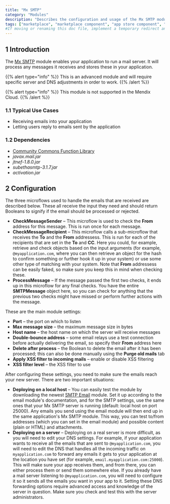 ```yaml
---
title: "Mx SMTP"
category: "Modules"
description: "Describes the configuration and usage of the Mx SMTP module, which is available in the Mendix Marketplace."
tags: ["marketplace", "marketplace component", "app store component", "mx smtp", "platform support"]
#If moving or renaming this doc file, implement a temporary redirect and let the respective team know they should update the URL in the product. See Mapping to Products for more details.
---
```


## 1 Introduction

The [Mx SMTP](https://appstore.home.mendix.com/link/app/256/) module enables your application to run a mail server. It will process any messages it receives and stores these in your application.

{{% alert type="info" %}}
This is an advanced module and will require specific server and DNS adjustments in order to work.
{{% /alert %}}

{{% alert type="info" %}}
This module is not supported in the Mendix Cloud.
{{% /alert %}}

### 1.1 Typical Use Cases

* Receiving emails into your application
* Letting users reply to emails sent by the application

### 1.2  Dependencies

* [Community Commons Function Library](community-commons-function-library)
* *javax.mail.jar*
* *jtnef-1.8.0.jar*
* *subethasmtp-3.1.7.jar*
* *activation.jar*

## 2 Configuration

The three microflows used to handle the emails that are received are described below. These all receive the input they need and should return Booleans to signify if the email should be processed or rejected. 

* **CheckMessageSender** – This microflow is used to check the **From** address for this message. This is run once for each message.
* **CheckMessageRecipient** –  This microflow calls a sub-microflow that receives the **To** and the **From** addressess. This is run for each of the recipients that are set in the **To** and **CC**. Here you could, for example, retrieve and check objects based on the input arguments (for example, `@myapplication.com`, where you can then retrieve an object for the hash to confirm something or further hook it up in your system) or use some other type of matching with your system. Note that **From** addressess can be easily faked, so make sure you keep this in mind when checking these. 
* **ProcessMessage** – If the message passed the first two checks, it ends up in this microflow for any final checks. You have the entire **SMTPMessage** object here, so you can check for anything that the previous two checks might have missed or perform further actions with the message.

These are the main module settings:

* **Port** – the port on which to listen
* **Max message size** – the maximum message size in bytes
* **Host name** – the host name on which the server will receive messages
* **Double-bounce address** – some email relays use a test connection before actually delivering the email, so specify their **From** address here
* **Delete after process** – the Boolean to delete the email after it has been processed; this can also be done manually using the **Purge old mails** tab
* **Apply XSS filter to incoming mails** – enable or disable XSS filtering
* **XSS filter level** – the XSS filter to use

After configuring these settings, you need to make sure the emails reach your new server. There are two important situations:

* **Deploying on a local host** – You can easily test the module by downloading the newest [SMTP Email](https://appstore.home.mendix.com/link/app/2461/) module. Set it up according to the email module's documentation, and for the SMTP settings, use the same ones that your Mx SMTP server is running (default: local host on port 25000). Any emails you send using the email module will then end up in the same application's Mx SMTP module. This way, you can test to/from addresses (which you can set in the email module) and possible content (plain or HTML) and attachments.
* **Deploying on a server** – Deploying on a real server is more difficult, as you will need to edit your DNS settings. For example, if your application wants to receive all the emails that are sent to `@myapplication.com`, you will need to edit the DNS that handles all the incoming traffic on `myapplication.com` to forward any emails it gets to your application at the location you have set (for example, `email.myapplication.com:25000`). This will make sure your app receives them, and from there, you can either process them or send them somewhere else. If you already have a mail server listening to `@myapplication.com`, you will need to configure it so it sends all the emails you want in your app to it. Setting these DNS forwarding options require advanced access and knowledge of the server in question. Make sure you check and test this with the server administrators.
